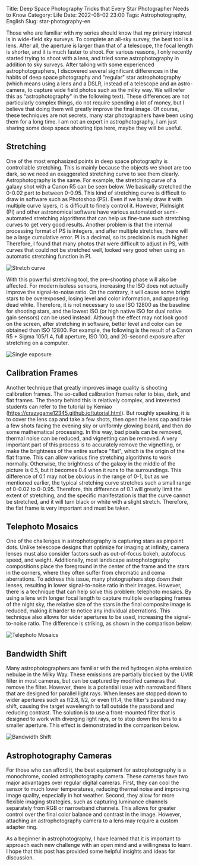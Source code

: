 Title: Deep Space Photography Tricks that Every Star Photographer Needs to Know
Category: Life
Date: 2022-08-02 23:00
Tags: Astrophotography, English
Slug: star-photography-en

Those who are familiar with my series should know that my primary interest is in wide-field sky surveys. To complete an all-sky survey, the best tool is a lens. After all, the aperture is larger than that of a telescope, the focal length is shorter, and it is much faster to shoot. For various reasons, I only recently started trying to shoot with a lens, and tried some astrophotography in addition to sky surveys. After talking with some experienced astrophotographers, I discovered several significant differences in the habits of deep space photography and "regular" star astrophotography (which means using a lens and a DSLR, instead of a telescope and an astro-camera, to capture wide field photos such as the milky way. We will refer this as "astrophotography" in the following text). These differences are not particularly complex things, do not require spending a lot of money, but I believe that doing them will greatly improve the final image. Of course, these techniques are not secrets, many star photographers have been using them for a long time. I am not an expert in astrophotography, I am just sharing some deep space shooting tips here, maybe they will be useful.

## Stretching

One of the most emphasized points in deep space photography is controllable stretching. This is mainly because the objects we shoot are too dark, so we need an exaggerated stretching curve to see them clearly. Astrophotography is the same. For example, the stretching curve of a galaxy shot with a Canon R5 can be seen below. We basically stretched the 0-0.02 part to between 0-0.95. This kind of stretching curve is difficult to draw in software such as Photoshop (PS). Even if we barely draw it with multiple curve layers, it is difficult to finely control it. However, PixInsight (PI) and other astronomical software have various automated or semi-automated stretching algorithms that can help us fine-tune such stretching curves to get very good results. Another problem is that the internal processing format of PS is integers, and after multiple stretches, there will be a large cumulative error. PI is a decimal, so its precision is much higher. Therefore, I found that many photos that were difficult to adjust in PS, with curves that could not be stretched well, looked very good when using an automatic stretching function in PI.

![Stretch curve](/images/star-photography-stretch.jpg)

With this powerful stretching tool, the pre-shooting phase will also be affected. For modern isoless sensors, increasing the ISO does not actually improve the signal-to-noise ratio. On the contrary, it will cause some bright stars to be overexposed, losing level and color information, and appearing dead white. Therefore, it is not necessary to use ISO 12800 as the baseline for shooting stars, and the lowest ISO (or high native ISO for dual native gain sensors) can be used instead. Although the effect may not look good on the screen, after stretching in software, better level and color can be obtained than ISO 12800. For example, the following is the result of a Canon R5 + Sigma 105/1.4, full aperture, ISO 100, and 20-second exposure after stretching on a computer.

![Single exposure](/images/star-photography-single-exp.jpg)

## Calibration Frames

Another technique that greatly improves image quality is shooting calibration frames. The so-called calibration frames refer to bias, dark, and flat frames. The theory behind this is relatively complex, and interested students can refer to the tutorial by Kemiao (https://crazygame12345.github.io/tutorial.html). But roughly speaking, it is to cover the lens cap and take a few shots, then open the lens cap and take a few shots facing the evening sky or uniformly glowing board, and then do some mathematical processing. In this way, bad pixels can be removed, thermal noise can be reduced, and vignetting can be removed. A very important part of this process is to accurately remove the vignetting, or make the brightness of the entire surface "flat", which is the origin of the flat frame. This can allow various fine stretching algorithms to work normally. Otherwise, the brightness of the galaxy in the middle of the picture is 0.5, but it becomes 0.4 when it runs to the surroundings. This difference of 0.1 may not be obvious in the range of 0-1, but as we mentioned earlier, the typical stretching curve stretches such a small range of 0-0.02 to 0-0.95. Therefore, this difference of 0.1 will greatly limit the extent of stretching, and the specific manifestation is that the curve cannot be stretched, and it will turn black or white with a slight stretch. Therefore, the flat frame is very important and must be taken.

## Telephoto Mosaics

One of the challenges in astrophotography is capturing stars as pinpoint dots. Unlike telescope designs that optimize for imaging at infinity, camera lenses must also consider factors such as out-of-focus bokeh, autofocus speed, and weight. Additionally, most landscape astrophotography compositions place the foreground in the center of the frame and the stars in the corners, where they often suffer from chromatic and coma aberrations. To address this issue, many photographers stop down their lenses, resulting in lower signal-to-noise ratio in their images. However, there is a technique that can help solve this problem: telephoto mosaics. By using a lens with longer focal length to capture multiple overlapping frames of the night sky, the relative size of the stars in the final composite image is reduced, making it harder to notice any individual aberrations. This technique also allows for wider apertures to be used, increasing the signal-to-noise ratio. The difference is striking, as shown in the comparison below.

![Telephoto Mosaics](/images/star-photography-deep-approach.jpg)

## Bandwidth Shift

Many astrophotographers are familiar with the red hydrogen alpha emission nebulae in the Milky Way. These emissions are partially blocked by the UVIR filter in most cameras, but can be captured by modified cameras that remove the filter. However, there is a potential issue with narrowband filters that are designed for parallel light rays. When lenses are stopped down to wider apertures such as f/2.8, f/2, or even f/1.4, the filter's passband may shift, causing the target wavelength to fall outside the passband and reducing contrast. The solution is to use a front-mounted filter that is designed to work with diverging light rays, or to stop down the lens to a smaller aperture. This effect is demonstrated in the comparison below.

![Bandwidth Shift](/images/star-photography-bandwidth-shift.jpg)

## Astrophotography Cameras

For those who can afford it, the best equipment for astrophotography is a monochrome, cooled astrophotography camera. These cameras have two major advantages over regular digital cameras. First, they can cool the sensor to much lower temperatures, reducing thermal noise and improving image quality, especially in hot weather. Second, they allow for more flexible imaging strategies, such as capturing luminance channels separately from RGB or narrowband channels. This allows for greater control over the final color balance and contrast in the image. However, attaching an astrophotography camera to a lens may require a custom adapter ring.

As a beginner in astrophotography, I have learned that it is important to approach each new challenge with an open mind and a willingness to learn. I hope that this post has provided some helpful insights and ideas for discussion.